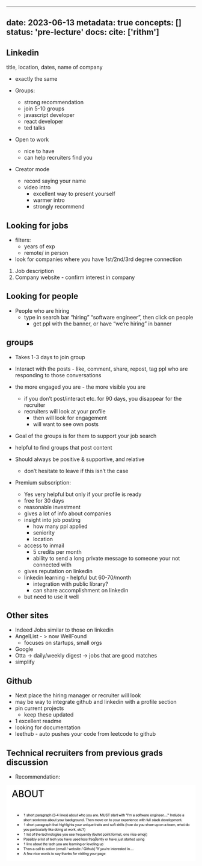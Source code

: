 
---
date: 2023-06-13
metadata: true
concepts: []
status: 'pre-lecture'
docs: 
cite: ['rithm']
---


## Linkedin

title, location, dates, name of company 
- exactly the same


- Groups:
	- strong recommendation
	- join 5-10 groups
	- javascript developer
	- react developer
	- ted talks
- Open to work
	- nice to have
	- can help recruiters find you
- Creator mode
	- record saying your name
	- video intro
		- excellent way to present yourself
		- warmer intro
		- strongly recommend


## Looking for jobs

- filters:
	- years of exp
	- remote/ in person
- look for companies where you have 1st/2nd/3rd degree connection

1. Job description
2. Company website - confirm interest in company


## Looking for people

- People who are hiring
	- type in search bar “hiring” “software engineer”, then click on people
		- get ppl with the banner, or have “we’re hiring” in banner


## groups

- Takes 1-3 days to join group
- Interact with the posts - like, comment, share, repost, tag ppl who are responding to those conversations
- the more engaged you are - the more visible you are
	- if you don’t post/interact etc. for 90 days, you disappear for the recruiter
	- recruiters will look at your profile
		- then will look for engagement
		- will want to see own posts
- Goal of the groups is for them to support your job search
- helpful to find groups that post content
- Should always be positive & supportive, and relative
	- don’t hesitate to leave if this isn’t the case

- Premium subscription:
	- Yes very helpful but only if your profile is ready
	- free for 30 days
	- reasonable investment
	- gives a lot of info about companies
	- insight into job posting
		- how many ppl applied
		- seniority
		- location
	- access to inmail
		- 5 credits per month
		- ability to send a long private message to someone your not connected with
	- gives reputation on linkedin
	- linkedin learning - helpful but 60-70/month
		- integration with public library?
		- can share accomplishment on linkedin
	- but need to use it well

## Other sites

- Indeed Jobs similar to those on linkedin
- AngelList - > now WellFound
	- focuses on startups, small orgs
- Google
- Otta → daily/weekly digest → jobs that are good matches
- simplify


## Github

- Next place the hiring manager or recruiter will look
- may be way to integrate github and linkedin with a profile section
- pin current projects
	- keep these updated
- 1 excellent readme
- looking for documentation
- leethub - auto pushes your code from leetcode to github


## Technical recruiters from previous grads discussion

- Recommendation:

![](../assets/image/6-13-23-1686676626951.jpeg)

